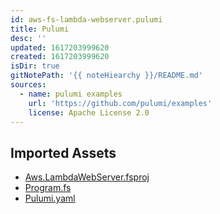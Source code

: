 ```yaml
---
id: aws-fs-lambda-webserver.pulumi
title: Pulumi
desc: ''
updated: 1617203999620
created: 1617203999620
isDir: true
gitNotePath: '{{ noteHiearchy }}/README.md'
sources:
  - name: pulumi examples
    url: 'https://github.com/pulumi/examples'
    license: Apache License 2.0
---
```

## Imported Assets

- [Aws.LambdaWebServer.fsproj](/assets/aws.fsproj)
- [Program.fs](/assets/program.fs)
- [Pulumi.yaml](/assets/pulumi.yaml)

